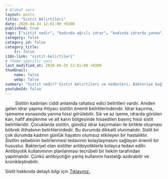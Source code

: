 ```yaml
---
# Global vars
layout: posts
title: "Sistit Belirtileri"
date: 2020-04-24 12:01:00 +0300
published: true
tags: ["sistit nedir", "kadında ağrılı idrar", "kadında idrarda yanma", "sistit belirti", "sistit nedeni", "bakteriyel sistit", "bakteriye bağlı olmayan sistit", "sistit teşhis", "sistit tedavi", "sistit çözüm", "İnterstisyel Sistit Teşhis", "İnterstisyel Sistit Tedavi", "İnterstisyel Sistit" , "sistit", "sistit ilaç", "mesane iltihabı", "kronik sistit", "mesane iltihabı tedavi", "mesane iltihabı çözüm" ]
category: false
category_id: false
category_title:
    tr: false
i18n-link: "sistit-belirtileri"
# Theme specific vars
last_modified_at: 2020-04-24 12:01:00 +0300
thumbnail:
    name: false
    webp: false
summary: "Sistit nedir? Sistit belirtileri ve nedenleri, Bakteriye bağlı olan sistit, Bakteriye bağlı olmayan sistit, Sistit teşhisi ve tedavisi, İnterstisyel Sistitin Teşhis ve Tedavisi."
youtubeId: false
---
```


&nbsp;&nbsp;&nbsp;&nbsp;&nbsp;&nbsp;&nbsp;&nbsp;Sistitin kadınları ciddi anlamda rahatsız edici belirtileri vardır. Aniden gelen idrar yapma ihtiyacı sistitin önemli belirtilerindendir. İdrar kaçırma, işememe esnasında yanma hissi görülebilir. Sık ve az işeme, idrarda görülen kan, hafif ateşlenme ve alt karın bölgesinde hissedilen basınç hissi sistit belirtileridir. Çocuklarda sistitin, gündüz idrar kaçırmaları ile birlikte oluşması böbrek iltihabının belirtilerindedir. Bu durumda dikkatli olunmalıdır. Sistit bir çok durumda kadının günlük hayatını olumsuz etkileyen bir hastalıktır. Sistitin sebebinin belirlenmesi tedavinin kolaylaşmasını sağlayan önemli bir husustur. Bakteriyel olan sistitler antibiyotiklerle kolayca tedavi edilir. Antibiyotik kullanımının planlanması tecrübeli bir hekim tarafından yapılmalıdır. Çünkü antibiyotiğin yanlış kullanımı hastalığı azdırabilir ve kronikleştirebilir.    

Sistit hakkında detaylı bilgi için [Tıklayınız.](https://www.onoluroloji.com/sistit)
